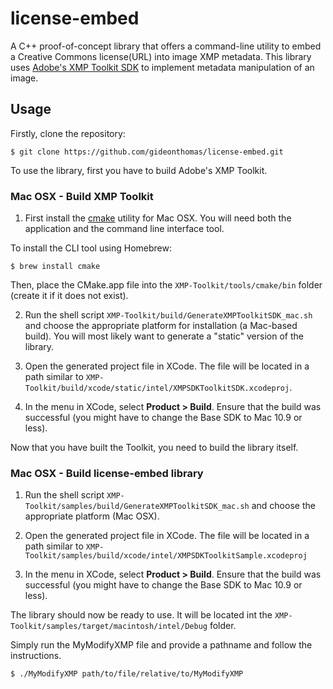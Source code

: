 license-embed
=============

A C++ proof-of-concept library that offers a command-line utility to embed a Creative Commons license(URL) into image XMP metadata. This library uses [Adobe's XMP Toolkit SDK](http://www.adobe.com/devnet/xmp.html) to implement metadata manipulation of an image.

## Usage
Firstly, clone the repository:
```
$ git clone https://github.com/gideonthomas/license-embed.git
```


To use the library, first you have to build Adobe's XMP Toolkit.

### Mac OSX - Build XMP Toolkit
1) First install the [cmake](http://www.cmake.org/download/) utility for Mac OSX. You will need both the application and the command line interface tool.

To install the CLI tool using Homebrew:
```
$ brew install cmake
```

Then, place the CMake.app file into the `XMP-Toolkit/tools/cmake/bin` folder (create it if it does not exist).

2) Run the shell script `XMP-Toolkit/build/GenerateXMPToolkitSDK_mac.sh` and choose the appropriate platform for installation (a Mac-based build). You will most likely want to generate a "static" version of the library.

3) Open the generated project file in XCode. The file will be located in a path similar to `XMP-Toolkit/build/xcode/static/intel/XMPSDKToolkitSDK.xcodeproj`.

4) In the menu in XCode, select <b>Product > Build</b>. Ensure that the build was successful (you might have to change the Base SDK to Mac 10.9 or less).


Now that you have built the Toolkit, you need to build the library itself.

### Mac OSX - Build license-embed library
1) Run the shell script `XMP-Toolkit/samples/build/GenerateXMPToolkitSDK_mac.sh` and choose the appropriate platform (Mac OSX).

2) Open the generated project file in XCode. The file will be located in a path similar to `XMP-Toolkit/samples/build/xcode/intel/XMPSDKToolkitSample.xcodeproj`

3) In the menu in XCode, select <b>Product > Build</b>. Ensure that the build was successful (you might have to change the Base SDK to Mac 10.9 or less).


The library should now be ready to use. It will be located int the `XMP-Toolkit/samples/target/macintosh/intel/Debug` folder.

Simply run the MyModifyXMP file and provide a pathname and follow the instructions.
```
$ ./MyModifyXMP path/to/file/relative/to/MyModifyXMP
```
